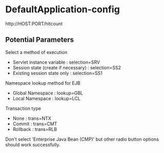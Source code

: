 # DefaultApplication-config

http://HOST:PORT/hitcount

## Potential Parameters
Select a method of execution
- Servlet instance variable : selection=SRV
- Session state (create if necessary) : selection=SS2
- Existing session state only : selection=SS1

Namespace lookup method for EJB
- Global Namespace : lookup=GBL
- Local Namespace : lookup=LCL

Transaction type
- None : trans=NTX
- Commit : trans=CMT
- Rollback : trans=RLB

Don't select 'Enterprise Java Bean (CMP)' but other radio button options should work successfully.
